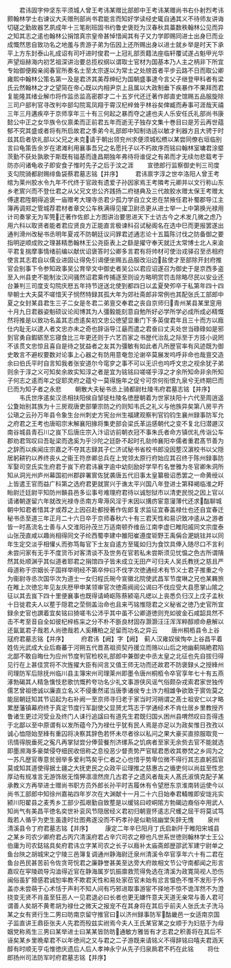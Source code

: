 <!-- { "loadSidebar": true } -->
　　君讳固字仲坚东平须城人曾王考讳某赠比部郎中王考讳某赠尚书右仆射烈考讳颢翰林学士右谏议大夫赠刑部尚书君能言而知好学读经史辄自通其义不待师友讲诲切磋之勤故器艺夙成年十三笔削班固书约鲁史褒贬为汉春秋具藁数秩翰林公见而异之知其志之逺也翰林公捐馆真宗皇帝甚悼惜闻其有子又力学即赐同进士出身巳而业成慨然思自致功名之地羞与贵游子弟为伍因上还所赐出身以进士就乡举是时天下承平上方东封泰山礼成诏有司吁进时俊君一上冠礼部贡籍法座临轩覆试遂占魁甲光华声望烜赫海内初艺祖深讲治要总揽权纲以谓取士官材为国基本乃人主之柄非下所宜专始御便殿亲阅春官所奏名士至太宗遂以为常士之处牓首者平步云路不日而取公卿雍熙中翰林公策名第一及是君济其美荐绅纪为国朝盛事逮今言父子继登甲科者有梁氏云然翰林之才之望简在帝心既以内相尹京上且属以大政制垂下疾暴作不果拜而君复能隆其绪业解巾将作监丞监高密郡才二十五岁代还迁著作郎直史馆赐五品服旋除三司户部判官寻改判夲部勾院鸾凤翔于霄汉杞梓耸乎林谷矣俾臧而寿事可涯哉天禧三年三月遘疾卒于京师享年三十有三何起之暴而夺之遽也夫人乐安任氏礼部尚书康懿公中正之女华族令仪禀柔而正前君五年而逝无子独存文集十巻目曰是芳云再世蕴郁不究其盛或者将有所启故君之季弟今礼部郎中知制诰适以敏才利器方且大骋于时兹其启者欤礼部以父兄之未克请于朝出领兖州求便须城松槚以某尝同僚右垣临别言曰龟策告余岁在涒滩利用襄事吾兄之名愿托子以不朽故序而铭曰翰林室墉君涂塈茨勤不获处孰歌于斯既有镃基而逢昌期独年弗待将谁促之有弟而才无续勿悲载考于防亦问诸龟收子即安食子惟时先子之后于汶之涯
　　宣徳郎行监察御史判三司度支勾院骑都尉赐绯鱼袋蔡君墓志铭【并序】
　　君讳禀字淳之世夲洛阳人曾王考绾为莱州胶水令九年不代终于官政有遗爱子孙因家焉王考隣考元卿并以文行称山东乡老賔兴而不登仕君之从父兄文忠公齐践扬二府禭典及三代故胶水赠太保王考赠太傅逮君陞朝得追褒一庙赠考大理寺丞君少孤力学自立文忠在禁掖任君补蜀郡导江主簿再调郑之管城荐君材者章交公车秩满得见擢卫尉丞更从进士举一上中第换光禄用计司奏掌无为军筦迁著作佐郎上方图讲治要思进天下士访古今之术发几微之虑乃用六科以取贤者能者君应贤良方正能直言极谏科召试秘阁名在选中巳而更报罢遂出通判滑州改秘书丞明年夏戎不防朝廷议问罪君述通志论十五篇陈讨伐之防备御之要指明逆顺成败之理甚精悉翰林王公尧臣表上之繇是擢守奉天就迁太常博士北人来渝平君复揣摩事情绪前编以献优诏褒答时公卿多言君有将帅材可使治戎驿召至丞相府使言其志君自以儒业进固让得免引谒便坐赐五品服改沿边盐使才至部除开封府推官会别事下令参知政事吴公育举文中御史者吴公以君应诏遂召为御史于是京西多盗至入州县吏不能制汝汉间骚然诏君乘传捕逐至则设方略明赏罚击除略尽民以安业还台兼判三司度支勾院庆厯五年持节迓送北使到都四日以孟夏癸夘卒于私第年四十四举朝士大夫莫不嗟惜天子悯然特録其孤大年为郊社斋郎非常例也其配张氏工部郎中夏之女封某县君生三子二女是冬君二弟亶交奉君之丧自京师归青州某县某里窆用十月九日君器姿魁硕议论闳博其为人彊毅能刻意自勉所好必学所学必成所成必精慨然将推是以致功名盖其志虑逺矣初文忠公徳望显重门下多英俊君年且三十而方以廕仕内耻无以逮人者文忠亦未之奇也辞诣导江朂而遣之君奋曰丈夫处世当碌碌如是邪到官勇自鍜砺至忘寝食比三年更还则于六艺百家之书歴代治乱之际至于方技小说罔不该贯文忠惊且喜自是待之犹益者之友其为彊敏有如此者凡所歴官率有风迹既为御史敢言不避权要数对论事上心器之有防用意奄忽沦谢卒莫展发呜呼非命也哉亶交造余曰伯氏平时自言知我者张安道尔今窀穸之事不可以无识也呜呼文忠之视余犹子弟则余于淳之义可知矣余故实知淳之者是宜为铭铭曰嗟嗟乎淳之才余所知命非余所知子何志之逺而年之促耶灵府之蕴兮一莫得施年之促兮可奈何衔恨九泉兮无终期巳而巳而为知子者之永悲
　　朝散大夫秘书丞上骑都尉杜陵韦府君墓志铭【并序】
　　韦氏世序逺矣汉丞相扶阳侯自邹徙杜陵名徳歴朝着为世家扶阳十六代至周逍遥公夐始别其族为十三房观唐吏部肇宗防之约则知韦氏之礼义与他族异矣第八房平齐公瑱之云孙万年县令象生台州刺史方宪台州生福建观察判官钧钧生襄州録事防军允之府君之王考也唐昭宗末解襄阳掾将集吏部会梁氏革运感朝代之变不复北归潜遯汉南谷城县青石川之峎下后唐庄宗入汴诏访前朝衣冠不事朱氏者命方镇优礼传诣公车郡劝君驾叹曰吾耻梁而逸奚为乎沙陀之廷卧不起时孔勍帅襄阳夲儒者重君髙节善为之辞而以疾闻庄宗嘉之不夺其志録其子仁济试秘书省校书郎没因塟汉濵校书以父隠居躬耕钓以养终丧乆之衞王符彦卿总兵在上党领太原行府始应其召终于陈州録事防军娶司空氏实生府君于峎下府君讳襄字逾中幼刻励好学早冇名誉雅为冬官卿朱洞所知从洞光州庐州幕国初州郡辟署賔佐犹袭唐五代旧事太皇纂极诏悉罢之一命黄绶以上皆遣王官而益广科第之选府君更就賔兴于谯太平兴国八年登进士第释褐临淮之盱眙尉迁廷尉平知防州贑县邑多讼事号难理府君待以诚恕狱市以清吏民悦之因上官以请诸朝遂留六年就改光禄寺丞南方卑溽风淫于末因以搆疠宦意寖薄代还求酤聊城朝中知君者惜其才或荐之上因召赴都授著作佐郎复求监征宜春盖禄仕也还自宜春迁秘书丞至道三年正月二十六日卒于京师春秋六十有三君天性和易识致冲逺从之游者皆一时髙流名士善与人交淮阳孙茂兰万适南顿乔维岳江南李虚巳睢阳戚同文宗度泰山张茂直咸以趣尚相得同文子纶西蜀李建中雒阳崔遵度钜野王禹偁合淝姚铉并以同年生定交淡乎相懽乆而弥笃每官下士友自逺方至辄如归为食饮具俸入随尽口不言利未尝问家有无手不度货币对客清谈不及世务在官若私未尝斯须见忧愠之色古所谓隤然其处顺渊乎其似道者耶君之捐馆四子皆未成立无田产可归夫人吴氏教抚之慈且严母道称于宗姻长子国祥举明经不第卒仲曰不伐字次徳通经术有节义士君子推重之今为衞尉寺丞次国华次为道士一女归程氏琬今宣徽北院使武昌军节度琳之兄也某羇旅在睢上次徳忘年见友庆厯甲申某领审官次徳斋阀阅公谒曰不伐应受大县愿掌山隂之征以其去峎下四十里便襄事也既得请崎岖陈蔡颍亳凡缌以上丧悉负归汉上戊子孟秋十日徙君夫人以塟于隠君之茔侧盖治命也且来丐铭惟隠君之义秘省之徳乃史官所宜録余史官也譔着宜矣铭曰猗嗟韦公沛乎其中虽不公卿道徳则充如彼金石咸韶具然不击不考至音自全如彼杞梓栋杗之分不朴不斵良材固存灏灏汪汪浑浑粹醇顺命悬解以还氤氲君子哉若人尚徳哉若人奚糟粕之足留而功名之异云
　　唐州桐栢县令上谷冦府君墓志铭【并序】
　　府君讳【阙】字【阙】　蓟人汉雍奴侯恂夲上谷昌平着姓佐光武成大业后裔蕃于河朔五代晋髙祖资契丹援立而赂以山后之地幽蓟隔絶君陷北鄙不敢自晦仕为应州节度判官检校礼部郎中兼御史中丞太皇之北征也先自拔归得见行在上甚佳赏将不次旌擢大臣有间言又值王师无功而还故君不防褒録乆之授綘州司理防军后除抚州临川县主簿宋州司理莱州即墨令唐州桐栢令卒官享年七十有五燕涿勃碣其人精急懻忮悲歌忼慨矜夸功名少礼文事游侠风谣气俗颇杂戎索君家世独传儒艺曾祖徳诚以廉直立名义不侵重然诺当唐季诸侯专土诈力相雄争欲致于賔佐莫之能屈朝廷知其节诏起为右补阙一至京师寻归老于家当时河朔谓之髙士祖安仁以才略累歴藩镇幕府终于真定节度行军副使父显赟尤笃志于学通经术不肯仕居乡里教授齐鲁诸生更过河受业及终门人诔行追諡曰有道先生君既归国乆困州县喟然叹曰吾得违于北鄙以至中原谓有以发所蕴今乃为禄仕乎犹有民人焉是亦足以为政矣惟日孜孜以诚心恤隠始至綘有重囚将决察其辞色若怀未尽者徐以私问之果大豪买直掠服取竞一讯情得脱垂死之寃凡再掌狱尝分俸营餐剂济缧系之饥病者至家无余赀去官不能就选即墨濒海多豪桀侵夺细民收倍称之息役恶少督责势严官赋君悉收其劵焚之乡闾为之一苏凡歴官専意贫弱举多爱利笃矣乎仁者之心也惜乎势卑位微不得行其志直躬孤官莫或知其道使得据土疆之大抚吏民之众政平讼理推之慈惠古之循吏何以尚兹至性忠厚动有规准言无游饰居无惰狎凛凛然庶几古君子之遗风者哉夫人髙氏淑慎克配子某承教义方再举进士赠尚书职方员外郎长孙平时吉履休有令望厯东京淮南转运使今以尚书工部郎中知徐州嘉祐四年岁次在大渊献十一月二十六日始奉君輤帷即安垅兆实颍川阳翟县之麦秀乡工部少孤艰勤自致塟是以缓铭曰崆峒隂方勃碣边裔俗夲用武人知尚气有美昌平徳名奕世补衮风节隠居经义君初归朝亶怀逺志尺蠖之屈干将莫试笃哉若人循乎为吏生虽逢时壮图弗遂没而不朽孝孙是似勒铭幽堂矢辞无愧
　　泉州清溪县令丁府君墓志铭【并序】
　　康定二年辛巳阳月丁氏启新阡于睢阳宋城县之某乡司农少卿府君占丙穴清溪府君占辛穴司农之穆也凡世系世徳则翰林学士王公伯庸为司农鋕铭具矣府君讳立字某司农之长子以廕补太庙斋郎歴邵武军建宁尉单之鱼台陜之胡城宋之宁陵三邑簿复调通州静海尉迁泉州清溪令卒官享年六十有二君在鱼台邑民甚苦前令佐贪苛恱君之廉静誉甚美至达旁大府故相文节公守南都闻之形言嘉叹在寜陵疏导沟洫得近官在静海属岁饥振廪救荒得免选在清溪为政寛简视人恐伤闽俗虽犷猾感君诚恕率教不欺君天性和易处家莅官未始有忿言愠色不惟不发形于外盖亦未尝萌于心术恬于声利不知人间有巧邪进取事游宦不择地不惊不诡浑然不为澄挠变无贤不肖虽至狂恶人一见君退必曰长者也更无嫌忤意夫天道无亲常与善人君可谓善人矣胡不黄耉胡为禄仕之微天之报宠不在其身将在其后乎前夫人张氏太子洗马某之女有贤行生二男曰昉南京留守推官曰以济州録事防军酤畿邑一女适南京国子监直讲王鼎臣张夫人先君而殁兹实祔焉今夫人王氏某官某之女顺于为妇慈于为母姻党称焉生三男曰某举进士曰某某皆防昉通敏方雅皆有才志君之积善将在其后不诬矣某乡里晩辈君不以年徳间之又与君之二子游既来请铭义不得辞铭曰嘻夫君涵天醇有时顺无亨屯惟徳庆遗后人后人孝神永宁从先子归泉扄君不朽在此铭
　　将仕郎扬州司法防军时府君墓志铭【并序】
